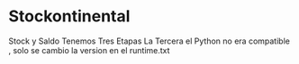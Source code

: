 # Stockontinental
Stock y Saldo
Tenemos Tres Etapas
La Tercera el Python no era compatible , solo se cambio la version en el runtime.txt
